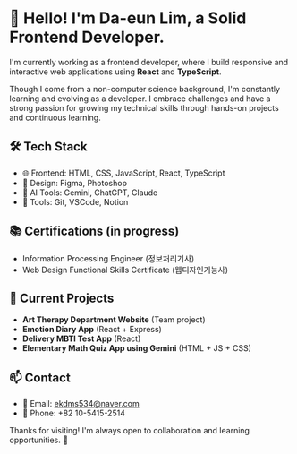 # 👋 Hello! I'm Da-eun Lim, a Solid Frontend Developer.

I'm currently working as a frontend developer, where I build responsive and interactive web applications using **React** and **TypeScript**.

Though I come from a non-computer science background, I'm constantly learning and evolving as a developer. I embrace challenges and have a strong passion for growing my technical skills through hands-on projects and continuous learning.

## 🛠 Tech Stack
- 🌐 Frontend: HTML, CSS, JavaScript, React, TypeScript
- 🎨 Design: Figma, Photoshop
- 🤖 AI Tools: Gemini, ChatGPT, Claude
- 🐣 Tools: Git, VSCode, Notion

## 📚 Certifications (in progress)
- Information Processing Engineer (정보처리기사)
- Web Design Functional Skills Certificate (웹디자인기능사)

## 🚧 Current Projects
- **Art Therapy Department Website** (Team project)
- **Emotion Diary App** (React + Express)
- **Delivery MBTI Test App** (React)
- **Elementary Math Quiz App using Gemini** (HTML + JS + CSS)

## 📫 Contact
- 📧 Email: ekdms534@naver.com  
- 📱 Phone: +82 10-5415-2514

Thanks for visiting! I'm always open to collaboration and learning opportunities. 🙌


